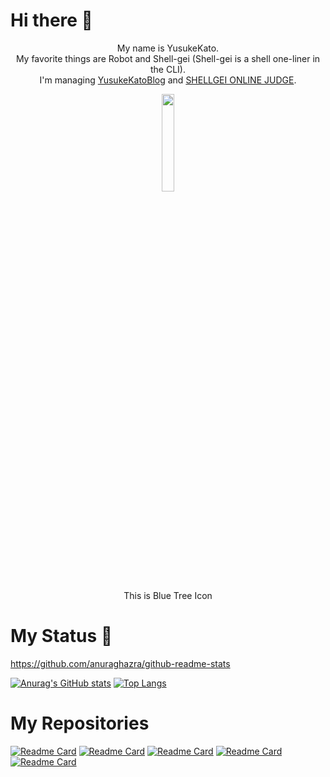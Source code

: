 # Hi there 👋
<div align="center">
<p>My name is YusukeKato. <br>
My favorite things are Robot and Shell-gei (Shell-gei is a shell one-liner in the CLI).<br>
I'm managing <a href="https://yusukekato.jp">YusukeKatoBlog</a> and <a href="https://shellgei-online-judge.com">SHELLGEI ONLINE JUDGE</a>.</p>
</div>

<div align="center">
<img src="https://github.com/YusukeKato/YusukeKatoBlog/blob/main/images/BlueTreeIcon.jpg" width="20%">
</div>

<div align="center">
<p>This is Blue Tree Icon</p>
</div>

# My Status 🚀
https://github.com/anuraghazra/github-readme-stats

[![Anurag's GitHub stats](https://github-readme-stats.vercel.app/api?username=YusukeKato&count_private=true?show_icons=true)](https://github.com/anuraghazra/github-readme-stats)
[![Top Langs](https://github-readme-stats.vercel.app/api/top-langs/?username=YusukeKato&layout=compact)](https://github.com/anuraghazra/github-readme-stats)

# My Repositories
[![Readme Card](https://github-readme-stats.vercel.app/api/pin/?username=YusukeKato&repo=YusukeKatoBlog)](https://github.com/anuraghazra/github-readme-stats)
[![Readme Card](https://github-readme-stats.vercel.app/api/pin/?username=YusukeKato&repo=ShellgeiOnlineJudge)](https://github.com/anuraghazra/github-readme-stats)
[![Readme Card](https://github-readme-stats.vercel.app/api/pin/?username=YusukeKato&repo=ShellgeiOnlineJudgeWeb)](https://github.com/anuraghazra/github-readme-stats)
[![Readme Card](https://github-readme-stats.vercel.app/api/pin/?username=YusukeKato&repo=ShellgeiOnlineJudgeServer)](https://github.com/anuraghazra/github-readme-stats)
[![Readme Card](https://github-readme-stats.vercel.app/api/pin/?username=YusukeKato&repo=ShellgeiOnlineJudgeData)](https://github.com/anuraghazra/github-readme-stats)
